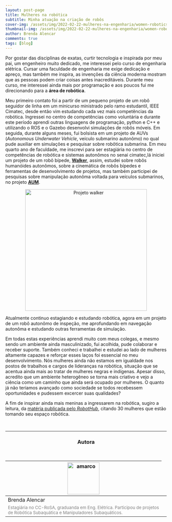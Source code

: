```yaml
---
layout: post-page
title: Mulheres na robótica 
subtitle: Minha atuação na criação de robôs
cover-img: /assets/img/2022-02-22-mulheres-na-engenharia/women-robotics.jpg
thumbnail-img: /assets/img/2022-02-22-mulheres-na-engenharia/women-robotics.jpg
author: Brenda Alencar
comments: true
tags: [blog]
---
```


Por gostar das disciplinas de exatas, curtir tecnologia e inspirada por meu pai, um engenheiro muito dedicado, me interessei pelo curso de engenharia elétrica. Cursar uma faculdade de engenharia me exige dedicação e apreço, mas também me inspira, as invenções da ciência moderna mostram que as pessoas podem criar coisas antes inacreditáveis. Durante meu curso, me interessei ainda mais por programação e aos poucos fui me direcionando para a **área de robótica**. 

Meu primeiro contato foi a partir de um pequeno projeto de um robô seguidor de linha em um minicurso ministrado pelo ramo estudantil, IEEE Cimatec, desde então vim estudando cada vez mais competências da robótica. Ingressei no centro de competências como voluntária e durante este período aprendi outras linguagens de programação, python e C++ e utilizando o ROS e o Gazebo desenvolvi simulações de robôs móveis. Em seguida, durante alguns meses, fui bolsista em um projeto de AUVs (*Autonomous Underwater Vehicle*, veículo submarino autonômo) no qual pude auxiliar em simulações e pesquisar sobre robôtica submarina. Em meu quarto ano de faculdade, me inscrevi para ser estagiária no centro de competências de robótica e sistemas autonômos no senai cimatec,lá iniciei um projeto de um robô bípede, [**Walker**](https://braziliansinrobotics.com/project-walker/), assim, estudei sobre robôs humanóides autonômos, sobre a cinemática de robôs bípedes e ferramentas de desenvolvimento de projetos, mas também participei de pesquisas sobre manipulação autonôma voltada para veículos submarinos, no projeto [**AUM**](https://braziliansinrobotics.com/project-aum/). 

<center><img src="{{ 'assets/img/walker/walker-montagem.jpeg' | relative_url }}" alt="Projeto walker" width="380"/></center>

Atualmente continuo estagiando e estudando robótica, agora em um projeto de um robô autonômo de inspeção, me aprofundando em navegação autonôma e estudando outras ferramentas de simulação.

Em todas estas experiências aprendi muito com meus colegas, e mesmo sendo um ambiente ainda masculinizado, fui acolhida, pude colaborar e receber suporte. Também conheci e trabalhei e estudei ao lado de mulheres altamente capazes e reforçar esses laços foi essencial no meu desenvolvimento. Nós mulheres ainda não estamos em igualdade nos postos de trabalhos e cargos de lideranças na robótica, situação que se acentua ainda mais ao tratar de mulheres negras e indígenas. Apesar disso, acredito que um ambiente heterogêneo se torna mais criativo e vejo a ciência como um caminho que ainda será ocupado por mulheres. O quanto já não teriamos avançado como sociedade se todos recebessem oportunidades e pudessem excercer suas qualidades?

A fim de inspirar ainda mais meninas a ingressarem na robótica, sugiro a leitura, da [matéria publicada pelo *RobotHub*](https://robohub.org/30-women-in-robotics-you-need-to-know-about-2020/), citando 30 mulheres que estão tomando seu espaço robótica.


<br>

<hr>

<!-- autor -->
<center><h3 class="post-title">Autora</h3><br/></center>
<div class="row">
  <div class="col-xl-auto offset-xl-0 col-lg-4 offset-lg-0 center">
    <table class="table-borderless highlight">
      <thead>
        <tr>
          <th><img src="{{ 'assets/img/people/brendaalencar-1.png' | relative_url }}" width="100" alt="amarco" class="img-fluid rounded-circle" /></th>
        </tr>
      </thead>
      <tbody>
        <tr class="font-weight-bolder" style="text-align: center margin-top: 0">
          <td>Brenda Alencar</td>
        </tr>
        <tr style="text-align: center" >
          <td style="color: #808080; vertical-align: top; text-align: justify"><small>Estagiária no CC-RoSA, graduanda em Eng. Elétrica. Participou de projetos de Robótica Subaquática e Manipuladores Subaquáticos.</small></td>
          <td></td>
        </tr>
      </tbody>
    </table>
  </div>
</div>
<br>
